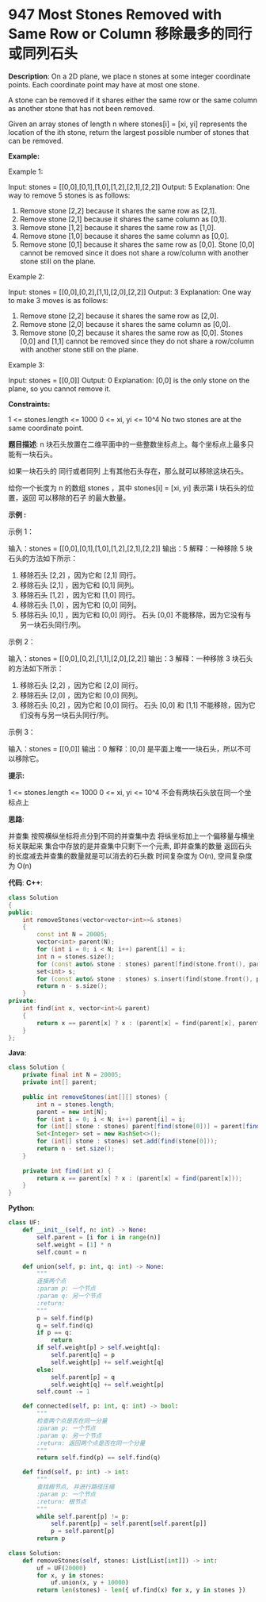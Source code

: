 # 947 Most Stones Removed with Same Row or Column 移除最多的同行或同列石头

__Description__:
On a 2D plane, we place n stones at some integer coordinate points. Each coordinate point may have at most one stone.

A stone can be removed if it shares either the same row or the same column as another stone that has not been removed.

Given an array stones of length n where stones[i] = [xi, yi] represents the location of the ith stone, return the largest possible number of stones that can be removed.

__Example:__

Example 1:

Input: stones = [[0,0],[0,1],[1,0],[1,2],[2,1],[2,2]]
Output: 5
Explanation: One way to remove 5 stones is as follows:

1. Remove stone [2,2] because it shares the same row as [2,1].
2. Remove stone [2,1] because it shares the same column as [0,1].
3. Remove stone [1,2] because it shares the same row as [1,0].
4. Remove stone [1,0] because it shares the same column as [0,0].
5. Remove stone [0,1] because it shares the same row as [0,0].
Stone [0,0] cannot be removed since it does not share a row/column with another stone still on the plane.

Example 2:

Input: stones = [[0,0],[0,2],[1,1],[2,0],[2,2]]
Output: 3
Explanation: One way to make 3 moves is as follows:

1. Remove stone [2,2] because it shares the same row as [2,0].
2. Remove stone [2,0] because it shares the same column as [0,0].
3. Remove stone [0,2] because it shares the same row as [0,0].
Stones [0,0] and [1,1] cannot be removed since they do not share a row/column with another stone still on the plane.

Example 3:

Input: stones = [[0,0]]
Output: 0
Explanation: [0,0] is the only stone on the plane, so you cannot remove it.

__Constraints:__

1 <= stones.length <= 1000
0 <= xi, yi <= 10^4
No two stones are at the same coordinate point.

__题目描述__:
n 块石头放置在二维平面中的一些整数坐标点上。每个坐标点上最多只能有一块石头。

如果一块石头的 同行或者同列 上有其他石头存在，那么就可以移除这块石头。

给你一个长度为 n 的数组 stones ，其中 stones[i] = [xi, yi] 表示第 i 块石头的位置，返回 可以移除的石子 的最大数量。

__示例 :__

示例 1：

输入：stones = [[0,0],[0,1],[1,0],[1,2],[2,1],[2,2]]
输出：5
解释：一种移除 5 块石头的方法如下所示：

1. 移除石头 [2,2] ，因为它和 [2,1] 同行。
2. 移除石头 [2,1] ，因为它和 [0,1] 同列。
3. 移除石头 [1,2] ，因为它和 [1,0] 同行。
4. 移除石头 [1,0] ，因为它和 [0,0] 同列。
5. 移除石头 [0,1] ，因为它和 [0,0] 同行。
石头 [0,0] 不能移除，因为它没有与另一块石头同行/列。

示例 2：

输入：stones = [[0,0],[0,2],[1,1],[2,0],[2,2]]
输出：3
解释：一种移除 3 块石头的方法如下所示：

1. 移除石头 [2,2] ，因为它和 [2,0] 同行。
2. 移除石头 [2,0] ，因为它和 [0,0] 同列。
3. 移除石头 [0,2] ，因为它和 [0,0] 同行。
石头 [0,0] 和 [1,1] 不能移除，因为它们没有与另一块石头同行/列。

示例 3：

输入：stones = [[0,0]]
输出：0
解释：[0,0] 是平面上唯一一块石头，所以不可以移除它。

__提示:__

1 <= stones.length <= 1000
0 <= xi, yi <= 10^4
不会有两块石头放在同一个坐标点上

__思路__:

并查集
按照横纵坐标将点分到不同的并查集中去
将纵坐标加上一个偏移量与横坐标关联起来
集合中存放的是并查集中只剩下一个元素, 即并查集的数量
返回石头的长度减去并查集的数量就是可以消去的石头数
时间复杂度为 O(n), 空间复杂度为 O(n)

__代码__:
__C++__:

```C++
class Solution 
{
public:
    int removeStones(vector<vector<int>>& stones) 
    {
        const int N = 20005;
        vector<int> parent(N);
        for (int i = 0; i < N; i++) parent[i] = i;
        int n = stones.size();
        for (const auto& stone : stones) parent[find(stone.front(), parent)] = parent[find(stone.back() + 10000, parent)];
        set<int> s;
        for (const auto& stone : stones) s.insert(find(stone.front(), parent));
        return n - s.size();
    }
private:
    int find(int x, vector<int>& parent) 
    {
        return x == parent[x] ? x : (parent[x] = find(parent[x], parent));
    }
};
```

__Java__:

```Java
class Solution {
    private final int N = 20005;
    private int[] parent;
    
    public int removeStones(int[][] stones) {
        int n = stones.length;
        parent = new int[N];
        for (int i = 0; i < N; i++) parent[i] = i;
        for (int[] stone : stones) parent[find(stone[0])] = parent[find(stone[1] + 10000)];
        Set<Integer> set = new HashSet<>();
        for (int[] stone : stones) set.add(find(stone[0]));
        return n - set.size();
    }
    
    private int find(int x) {
        return x == parent[x] ? x : (parent[x] = find(parent[x]));
    }
}
```

__Python__:

```Python
class UF:
    def __init__(self, n: int) -> None:
        self.parent = [i for i in range(n)]
        self.weight = [1] * n
        self.count = n

    def union(self, p: int, q: int) -> None:
        """
        连接两个点
        :param p: 一个节点
        :param q: 另一个节点
        :return:
        """
        p = self.find(p)
        q = self.find(q)
        if p == q:
            return
        if self.weight[p] > self.weight[q]:
            self.parent[q] = p
            self.weight[p] += self.weight[q]
        else:
            self.parent[p] = q
            self.weight[q] += self.weight[p]
        self.count -= 1

    def connected(self, p: int, q: int) -> bool:
        """
        检查两个点是否在同一分量
        :param p: 一个节点
        :param q: 另一个节点
        :return: 返回两个点是否在同一个分量
        """
        return self.find(p) == self.find(q)

    def find(self, p: int) -> int:
        """
        查找根节点, 并进行路径压缩
        :param p: 一个节点
        :return: 根节点
        """
        while self.parent[p] != p:
            self.parent[p] = self.parent[self.parent[p]]
            p = self.parent[p]
        return p
    
class Solution:
    def removeStones(self, stones: List[List[int]]) -> int:
        uf = UF(20000)
        for x, y in stones:
            uf.union(x, y + 10000)
        return len(stones) - len({ uf.find(x) for x, y in stones })
```
